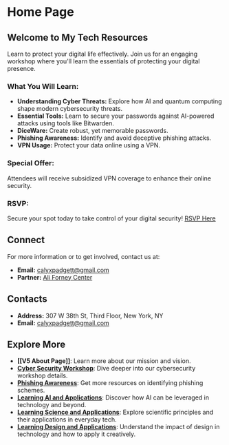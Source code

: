 # Home Page

## Welcome to My Tech Resources

Learn to protect your digital life effectively. Join us for an engaging workshop where you'll learn the essentials of protecting your digital presence.

### What You Will Learn:
- **Understanding Cyber Threats:** Explore how AI and quantum computing shape modern cybersecurity threats.
- **Essential Tools:** Learn to secure your passwords against AI-powered attacks using tools like Bitwarden.
- **DiceWare:** Create robust, yet memorable passwords.
- **Phishing Awareness:** Identify and avoid deceptive phishing attacks.
- **VPN Usage:** Protect your data online using a VPN.

### Special Offer:
Attendees will receive subsidized VPN coverage to enhance their online security.

### RSVP:
Secure your spot today to take control of your digital security!
[RSVP Here](https://tinyurl.com/cyber-security-signup)

## Connect
For more information or to get involved, contact us at:
- **Email:** calyxpadgett@gmail.com
- **Partner:** [Ali Forney Center](https://aliforneycenter.org)

## Contacts
- **Address:** 307 W 38th St, Third Floor, New York, NY
- **Email:** calyxpadgett@gmail.com

## Explore More
- **[[V5 About Page]]**: Learn more about our mission and vision.
- **[Cyber Security Workshop](#)**: Dive deeper into our cybersecurity workshop details.
- **[Phishing Awareness](#)**: Get more resources on identifying phishing schemes.
- **[Learning AI and Applications](#)**: Discover how AI can be leveraged in technology and beyond.
- **[Learning Science and Applications](#)**: Explore scientific principles and their applications in everyday tech.
- **[Learning Design and Applications](#)**: Understand the impact of design in technology and how to apply it creatively.
